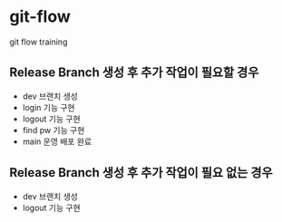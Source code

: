 # git-flow
git flow training

## Release Branch 생성 후 추가 작업이 필요할 경우
- dev 브랜치 생성
- login 기능 구현
- logout 기능 구현
- find pw 기능 구현 
- main 운영 배포 완료

## Release Branch 생성 후 추가 작업이 필요 없는 경우
- dev 브랜치 생성 
- logout 기능 구현